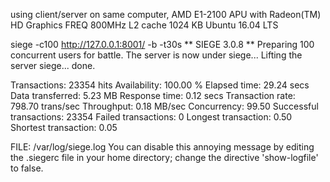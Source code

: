 using client/server on same computer, 
AMD E1-2100 APU with Radeon(TM) HD Graphics
FREQ 800MHz
L2 cache 1024 KB
Ubuntu 16.04 LTS

siege -c100 http://127.0.0.1:8001/ -b -t30s
** SIEGE 3.0.8
** Preparing 100 concurrent users for battle.
The server is now under siege...
Lifting the server siege...      done.

Transactions:		       23354 hits
Availability:		      100.00 %
Elapsed time:		       29.24 secs
Data transferred:	        5.23 MB
Response time:		        0.12 secs
Transaction rate:	      798.70 trans/sec
Throughput:		        0.18 MB/sec
Concurrency:		       99.50
Successful transactions:       23354
Failed transactions:	           0
Longest transaction:	        0.50
Shortest transaction:	        0.05
 
FILE: /var/log/siege.log
You can disable this annoying message by editing
the .siegerc file in your home directory; change
the directive 'show-logfile' to false.

